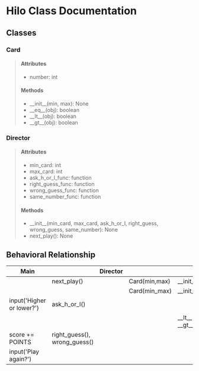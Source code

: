 # Hilo Class Documentation

## Classes

### Card

> #### Attributes
>
> - number: int
>
> #### Methods
>
> - \_\_init\_\_(min, max): None
> - \_\_eq\_\_(obj): boolean
> - \_\_lt\_\_(obj): boolean
> - \_\_gt\_\_(obj): boolean

### Director

> #### Attributes
>
> - min_card: int
> - max_card: int
> - ask_h_or_l_func: function
> - right_guess_func: function
> - wrong_guess_func: function
> - same_number_func: function
>
> #### Methods
>
> - \_\_init\_\_(min_card, max_card, ask_h_or_l, right_guess, wrong_guess, same_number): None
> - next_play(): None

## Behavioral Relationship

| Main                      |                              | Director |               | Card                                     |
| ------------------------- | ---------------------------- | -------- | ------------- | ---------------------------------------- |
|                           | next_play()                  |          | Card(min,max) | \_\_init\_\_(min,max)                    |
|                           |                              |          | Card(min_max) | \_\_init\_\_(min,max)                    |
| input('Higher or lower?') | ask_h_or_l()                 |          |               |                                          |
|                           |                              |          |               | \_\_lt\_\_(), \_\_eq\_\_(), \_\_gt\_\_() |
| score += POINTS           | right_guess(), wrong_guess() |          |               |                                          |
| input('Play again?')      |                              |          |               |                                          |
